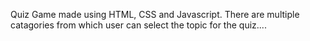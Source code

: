 Quiz Game made using HTML, CSS and Javascript. There are multiple catagories from which user can select the topic for the quiz....
